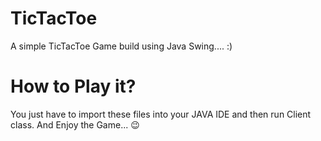 # TicTacToe
A simple TicTacToe Game build using Java Swing.... :)
# How to Play it?
You just have to import these files into your JAVA IDE and then run Client class.
And Enjoy the Game... 😉
